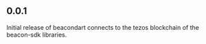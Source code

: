 ## 0.0.1

Initial release of beacondart connects to the tezos blockchain of the beacon-sdk libraries.
